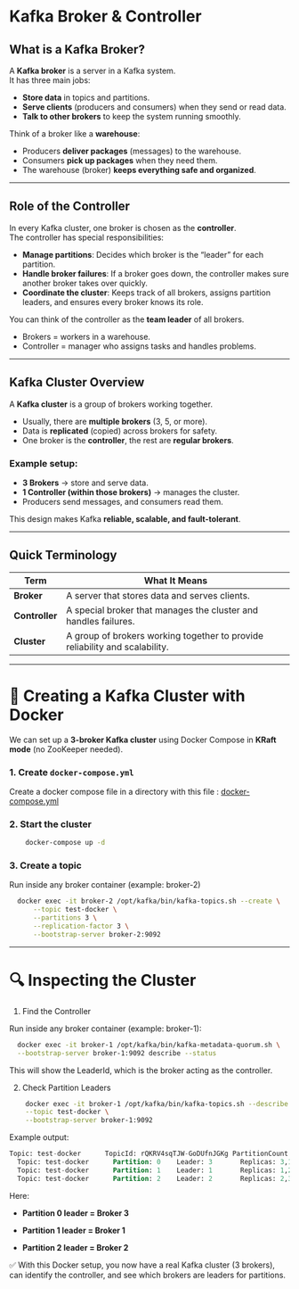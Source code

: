 # Kafka Broker & Controller

## What is a Kafka Broker?

A **Kafka broker** is a server in a Kafka system.  
It has three main jobs:  
- **Store data** in topics and partitions.  
- **Serve clients** (producers and consumers) when they send or read data.  
- **Talk to other brokers** to keep the system running smoothly.  

Think of a broker like a **warehouse**:  
- Producers **deliver packages** (messages) to the warehouse.  
- Consumers **pick up packages** when they need them.  
- The warehouse (broker) **keeps everything safe and organized**.  

---

## Role of the Controller

In every Kafka cluster, one broker is chosen as the **controller**.  
The controller has special responsibilities:  
- **Manage partitions**: Decides which broker is the “leader” for each partition.  
- **Handle broker failures**: If a broker goes down, the controller makes sure another broker takes over quickly.  
- **Coordinate the cluster**: Keeps track of all brokers, assigns partition leaders, and ensures every broker knows its role.  

You can think of the controller as the **team leader** of all brokers.  
- Brokers = workers in a warehouse.  
- Controller = manager who assigns tasks and handles problems.  

---

## Kafka Cluster Overview

A **Kafka cluster** is a group of brokers working together.  
- Usually, there are **multiple brokers** (3, 5, or more).  
- Data is **replicated** (copied) across brokers for safety.  
- One broker is the **controller**, the rest are **regular brokers**.  

### Example setup:  
- **3 Brokers** → store and serve data.  
- **1 Controller (within those brokers)** → manages the cluster.  
- Producers send messages, and consumers read them.  

This design makes Kafka **reliable, scalable, and fault-tolerant**.  

---

## Quick Terminology

| Term       | What It Means |
|------------|----------------|
| **Broker** | A server that stores data and serves clients. |
| **Controller** | A special broker that manages the cluster and handles failures. |
| **Cluster** | A group of brokers working together to provide reliability and scalability. |

---

# 🐳 Creating a Kafka Cluster with Docker

We can set up a **3-broker Kafka cluster** using Docker Compose in **KRaft mode** (no ZooKeeper needed).  

### 1. Create `docker-compose.yml`

Create a docker compose file in a directory with this file : [docker-compose.yml](../examples/kafka-cluster-example/docker-compose.yml) 


### 2. Start the cluster

```bash 
    docker-compose up -d
```

### 3. Create a topic

Run inside any broker container (example: broker-2)
```bash
  docker exec -it broker-2 /opt/kafka/bin/kafka-topics.sh --create \
      --topic test-docker \
      --partitions 3 \
      --replication-factor 3 \
      --bootstrap-server broker-2:9092
```

---
# 🔍 Inspecting the Cluster

1. Find the Controller

Run inside any broker container (example: broker-1):

```bash
  docker exec -it broker-1 /opt/kafka/bin/kafka-metadata-quorum.sh \
  --bootstrap-server broker-1:9092 describe --status
```
This will show the LeaderId, which is the broker acting as the controller.

2. Check Partition Leaders
```bash
    docker exec -it broker-1 /opt/kafka/bin/kafka-topics.sh --describe \
    --topic test-docker \
    --bootstrap-server broker-1:9092
```

Example output:
```sql
Topic: test-docker      TopicId: rQKRV4sqTJW-GoDUfnJGKg PartitionCount: 3       ReplicationFactor: 3    Configs: 
  Topic: test-docker      Partition: 0    Leader: 3       Replicas: 3,1,2 Isr: 3,1,2      Elr:    LastKnownElr: 
  Topic: test-docker      Partition: 1    Leader: 1       Replicas: 1,2,3 Isr: 1,2,3      Elr:    LastKnownElr: 
  Topic: test-docker      Partition: 2    Leader: 2       Replicas: 2,3,1 Isr: 2,3,1      Elr:    LastKnownElr: 
```

Here:

- **Partition 0 leader = Broker 3**

- **Partition 1 leader = Broker 1**

- **Partition 2 leader = Broker 2**

✅ With this Docker setup, you now have a real Kafka cluster (3 brokers), can identify the controller, and see which brokers are leaders for partitions.